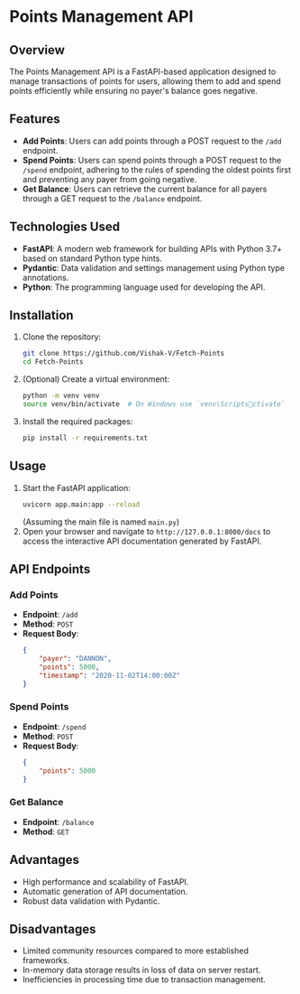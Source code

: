 # Points Management API

## Overview
The Points Management API is a FastAPI-based application designed to manage transactions of points for users, allowing them to add and spend points efficiently while ensuring no payer's balance goes negative. 
## Features
- **Add Points**: Users can add points through a POST request to the `/add` endpoint.
- **Spend Points**: Users can spend points through a POST request to the `/spend` endpoint, adhering to the rules of spending the oldest points first and preventing any payer from going negative.
- **Get Balance**: Users can retrieve the current balance for all payers through a GET request to the `/balance` endpoint.

## Technologies Used
- **FastAPI**: A modern web framework for building APIs with Python 3.7+ based on standard Python type hints.
- **Pydantic**: Data validation and settings management using Python type annotations.
- **Python**: The programming language used for developing the API.

## Installation
1. Clone the repository:
   ```bash
   git clone https://github.com/Vishak-V/Fetch-Points
   cd Fetch-Points
   ```
2. (Optional) Create a virtual environment:
   ```bash
   python -m venv venv
   source venv/bin/activate  # On Windows use `venv\Scriptsctivate`
   ```
3. Install the required packages:
   ```bash
   pip install -r requirements.txt
   ```

## Usage
1. Start the FastAPI application:
   ```bash
   uvicorn app.main:app --reload
   ```
   (Assuming the main file is named `main.py`)
2. Open your browser and navigate to `http://127.0.0.1:8000/docs` to access the interactive API documentation generated by FastAPI.

## API Endpoints

### Add Points
- **Endpoint**: `/add`
- **Method**: `POST`
- **Request Body**:
    ```json
    {
        "payer": "DANNON",
        "points": 5000,
        "timestamp": "2020-11-02T14:00:00Z"
    }
    ```

### Spend Points
- **Endpoint**: `/spend`
- **Method**: `POST`
- **Request Body**:
    ```json
    {
        "points": 5000
    }
    ```

### Get Balance
- **Endpoint**: `/balance`
- **Method**: `GET`

## Advantages
- High performance and scalability of FastAPI.
- Automatic generation of API documentation.
- Robust data validation with Pydantic.

## Disadvantages
- Limited community resources compared to more established frameworks.
- In-memory data storage results in loss of data on server restart.
- Inefficiencies in processing time due to transaction management.

